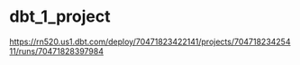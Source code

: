 # dbt_1_project
https://rn520.us1.dbt.com/deploy/70471823422141/projects/70471823425411/runs/70471828397984
